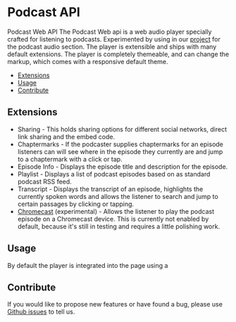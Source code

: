 # Podcast API
Podcast Web API
The Podcast Web api is a web audio player specially crafted for listening to podcasts.
Experimented by using in our <a href="https://besttheme.com/podcast-wordpress-theme/">project</a> for the podcast audio section. The player is extensible and ships with many default extensions. The player is completely themeable, and can change the markup, which comes with a responsive default theme.
<ul>
<li><a href="https://github.com/inetvirtual/podcast-api/#extensions">Extensions</a>
<li><a href="https://github.com/inetvirtual/podcast-api/#usage">Usage</a>
<li><a href="https://github.com/inetvirtual/podcast-api/#contribute">Contribute</a>
</ul>
<h2><a href="#extensions"></a>Extensions</h2>
<ul>
<li>Sharing - This holds sharing options for different social networks, direct link sharing and the embed code.</li>
<li>Chaptermarks - If the podcaster supplies chaptermarks for an episode listeners can will see where in the episode they currently are and jump to a chaptermark with a click or tap.</li>
<li>Episode Info - Displays the episode title and description for the episode.</li>
<li>Playlist - Displays a list of podcast episodes based on as standard podcast RSS feed.</li>
<li>Transcript - Displays the transcript of an episode, highlights the currently spoken words and allows the listener to search and jump to certain passages by clicking or tapping.</li>
<li><a href="https://www.google.co.in/chromecast/setup/">Chromecast</a> (experimental) - Allows the listener to play the podcast episode on a Chromecast device. This is currently not enabled by default, because it's still in testing and requires a little polishing work.</li>
</ul>
<h2><a href="#usage"></a>Usage</h2>
By default the player is integrated into the page using a <script> HTML tag. This is necessary to render the player in an iframe to ensure it does not interfere with the enclosing page's CSS and JS while still being able to resize the player interface dynamically.

<code>data-configuration</code> should be set to the JS variable name you saved the configuration to.
<pre>
window.playerConfiguration = {
  "episode": {
    "media": {"mp3": "https://example.com/episode-1.mp3"},
    "title": "Transcript Test"
  }
}
<script class="podcast-player" src="https://your-website.com/podcast-player/javascripts/podcast-player.js" data-configuration="playerConfiguration"></script>
</pre>
<h2><a href="#contribute"></a>Contribute</h2>
If you would like to propose new features or have found a bug, please use <a href="https://github.com/inetvirtual/podcast-api/issues">Github issues</a> to tell us.
